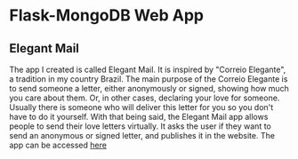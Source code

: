 # Flask-MongoDB Web App
## Elegant Mail
The app I created is called Elegant Mail. It is inspired by "Correio Elegante", a tradition in my country Brazil. The main purpose of the Correio Elegante is to send someone a letter, either anonymously or signed, showing how much you care about them. Or, in other cases, declaring your love for someone. Usually there is someone who will deliver this letter for you so you don't have to do it yourself. 
With that being said, the Elegant Mail app allows people to send their love letters virtually. It asks the user if they want to send an anonymous or signed letter, and publishes it in the website. The app can be accessed [here](https://i6.cims.nyu.edu/~lml9279/web-app-qlaueen/flask.cgi/)